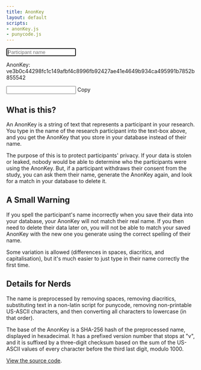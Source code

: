```yaml
---
title: AnonKey
layout: default
scripts:
- anonKey.js
- punycode.js
---
```

<input type="text" id="participantNameInput" placeholder="Participant name" autofocus autocomplete="off" oninput="generateKey()">
<p>AnonKey: <span id="output">ve<span>3</span>b<span>0</span>c<span>4</span><span>4</span><span>2</span><span>9</span><span>8</span>fc<span>1</span>c<span>1</span><span>4</span><span>9</span>afbf<span>4</span>c<span>8</span><span>9</span><span>9</span><span>6</span>fb<span>9</span><span>2</span><span>4</span><span>2</span><span>7</span>ae<span>4</span><span>1</span>e<span>4</span><span>6</span><span>4</span><span>9</span>b<span>9</span><span>3</span><span>4</span>ca<span>4</span><span>9</span><span>5</span><span>9</span><span>9</span><span>1</span>b<span>7</span><span>8</span><span>5</span><span>2</span>b<span>8</span><span>5</span><span>5</span><span>5</span><span>4</span><span>2</span></span></p>
<input type="text" id="copyBox">
<span onclick="copyKey()" id="copyAnonKey">Copy</span>

## What is this?
An AnonKey is a string of text that represents a participant in your research. You type in the name of the research participant into the text-box above,
and you get the AnonKey that you store in your database instead of their name.

The purpose of this is to protect participants' privacy. If your data is stolen or leaked, nobody would be able to determine who the participants were
using the AnonKey. But, if a participant withdraws their consent from the study, you can ask them their name, generate the AnonKey again, and look for a match
in your database to delete it.

## A Small Warning
If you spell the participant's name incorrectly when you save their data into your database, your AnonKey will not match their real name. If you then need to
delete their data later on, you will not be able to match your saved AnonKey with the new one you generate using the correct spelling of their name.

Some variation is allowed (differences in spaces, diacritics, and capitalisation), but it's much easier to just type in their name correctly the first time.

## Details for Nerds
The name is preprocessed by removing spaces, removing diacritics, substituting text in a non-latin script for punycode, removing non-printable US-ASCII characters,
and then converting all characters to lowercase (in that order).

The base of the AnonKey is a SHA-256 hash of the preprocessed name, displayed in hexadecimal. It has a prefixed version number that stops at "v", and it is
suffixed by a three-digit checksum based on the sum of the US-ASCII values of every character before the third last digit, modulo 1000.

[View the source code](https://github.com/Coedice/website/blob/main/assets/scripts/anonKey.coffee).